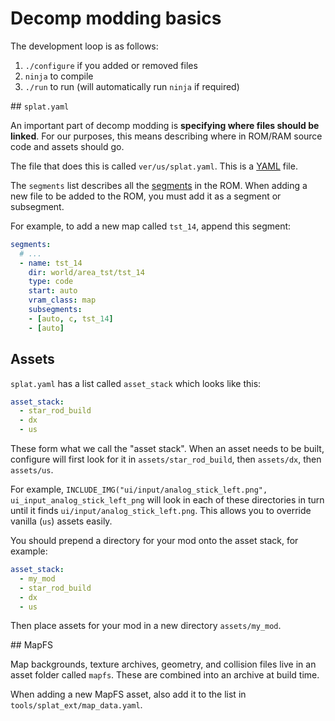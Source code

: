 # Decomp modding basics

The development loop is as follows:
1. `./configure` if you added or removed files
2. `ninja` to compile
3. `./run` to run (will automatically run `ninja` if required)

## `splat.yaml`

An important part of decomp modding is **specifying where files should be linked**. For our purposes, this means describing where in ROM/RAM source code and assets should go.

The file that does this is called `ver/us/splat.yaml`. This is a [YAML](https://learnxinyminutes.com/docs/yaml/) file.

The `segments` list describes all the [segments](https://github.com/ethteck/splat/wiki/Segments) in the ROM. When adding a new file to be added to the ROM, you must add it as a segment or subsegment.

For example, to add a new map called `tst_14`, append this segment:

```yaml
segments:
  # ...
  - name: tst_14
    dir: world/area_tst/tst_14
    type: code
    start: auto
    vram_class: map
    subsegments:
    - [auto, c, tst_14]
    - [auto]
```

## Assets

`splat.yaml` has a list called `asset_stack` which looks like this:

```yaml
asset_stack:
  - star_rod_build
  - dx
  - us
```

These form what we call the "asset stack". When an asset needs to be built, configure will first look for it in `assets/star_rod_build`, then `assets/dx`, then `assets/us`.

For example, `INCLUDE_IMG("ui/input/analog_stick_left.png", ui_input_analog_stick_left_png` will look in each of these directories in turn until it finds `ui/input/analog_stick_left.png`. This allows you to override vanilla (`us`) assets easily.

You should prepend a directory for your mod onto the asset stack, for example:

```yaml
asset_stack:
  - my_mod
  - star_rod_build
  - dx
  - us
```

Then place assets for your mod in a new directory `assets/my_mod`.

## MapFS

Map backgrounds, texture archives, geometry, and collision files live in an asset folder called `mapfs`. These are combined into an archive at build time.

When adding a new MapFS asset, also add it to the list in `tools/splat_ext/map_data.yaml`.
